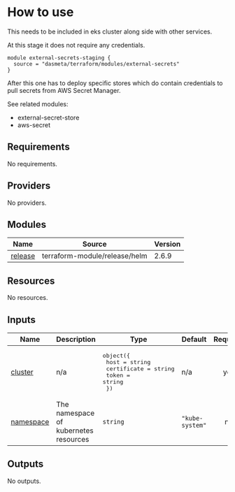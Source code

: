 # How to use
This needs to be included in eks cluster along side with other services.

At this stage it does not require any credentials.

```
module external-secrets-staging {
  source = "dasmeta/terraform/modules/external-secrets"
}
```

After this one has to deploy specific stores which do contain credentials to pull secrets from AWS Secret Manager.

See related modules:
- external-secret-store
- aws-secret

<!-- BEGIN_TF_DOCS -->
## Requirements

No requirements.

## Providers

No providers.

## Modules

| Name | Source | Version |
|------|--------|---------|
| <a name="module_release"></a> [release](#module\_release) | terraform-module/release/helm | 2.6.9 |

## Resources

No resources.

## Inputs

| Name | Description | Type | Default | Required |
|------|-------------|------|---------|:--------:|
| <a name="input_cluster"></a> [cluster](#input\_cluster) | n/a | <pre>object({<br>    host        = string<br>    certificate = string<br>    token       = string<br>  })</pre> | n/a | yes |
| <a name="input_namespace"></a> [namespace](#input\_namespace) | The namespace of kubernetes resources | `string` | `"kube-system"` | no |

## Outputs

No outputs.
<!-- END_TF_DOCS -->